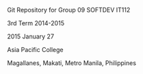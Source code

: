 Git Repository for Group 09 SOFTDEV IT112

3rd Term 2014-2015

2015 January 27

Asia Pacific College

Magallanes, Makati, Metro Manila, Philippines